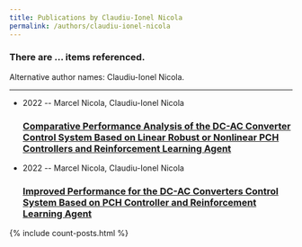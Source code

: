 ```yaml
---
title: Publications by Claudiu-Ionel Nicola
permalink: /authors/claudiu-ionel-nicola
---
```


<h3 id="number-posts">There are ... items referenced.</h3>
<p id='info-authors'>Alternative author names: Claudiu-Ionel Nicola.</p>
<hr />
<ul class="post-list">
<li><span class='post-meta'>2022 -- Marcel Nicola, Claudiu-Ionel Nicola</span><h3><a class='post-link' href="{{ site.baseurl }}/comparative-performance-analysis-of-the-dc-ac-converter-control-system-based-on-linear-robust-or-nonlinear-pch-controllers-and-reinforcement-learning-agent">Comparative Performance Analysis of the DC-AC Converter Control System Based on Linear Robust or Nonlinear PCH Controllers and Reinforcement Learning Agent</a></h3></li>
<li><span class='post-meta'>2022 -- Marcel Nicola, Claudiu-Ionel Nicola</span><h3><a class='post-link' href="{{ site.baseurl }}/improved-performance-for-the-dc-ac-converters-control-system-based-on-pch-controller-and-reinforcement-learning-agent">Improved Performance for the DC-AC Converters Control System Based on PCH Controller and Reinforcement Learning Agent</a></h3></li>

</ul>
{% include count-posts.html %}
